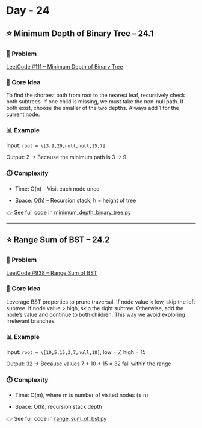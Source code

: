 # Day - 24

## ⭐️ Minimum Depth of Binary Tree – 24.1
### 🔗 Problem
[LeetCode #111 – Minimum Depth of Binary Tree](https://leetcode.com/problems/minimum-depth-of-binary-tree/)

### 🧠 Core Idea
To find the shortest path from root to the nearest leaf, recursively check both subtrees. If one child is missing, we must take the non-null path. If both exist, choose the smaller of the two depths. Always add 1 for the current node.

### 📊 Example
Input: `root = \[3,9,20,null,null,15,7]`

Output: 2 -> Because the minimum path is 3 -> 9

### ⏱️ Complexity
- Time: O(n) – Visit each node once

- Space: O(h) – Recursion stack, h = height of tree

👉 See full code in [minimum_depth_binary_tree.py](https://github.com/lyushher/LeetCode-Python-Easy-DSA/blob/main/day-24/minimum_depth_of_binary_tree.py)

---

## ⭐️ Range Sum of BST – 24.2
### 🔗 Problem
[LeetCode #938 – Range Sum of BST](https://leetcode.com/problems/range-sum-of-bst/description/)

### 🧠 Core Idea
Leverage BST properties to prune traversal. If node value < low, skip the left subtree. If node value > high, skip the right subtree. Otherwise, add the node’s value and continue to both children. This way we avoid exploring irrelevant branches.

### 📊 Example
Input: `root = \[10,5,15,3,7,null,18]`, low = 7, high = 15

Output: 32 -> Because values 7 + 10 + 15 = 32 fall within the range

### ⏱️ Complexity
- Time: O(m), where m is number of visited nodes (≤ n)

- Space: O(h), recursion stack depth

👉 See full code in [range_sum_of_bst.py](https://github.com/lyushher/LeetCode-Python-Easy-DSA/blob/main/day-24/range_sum_of_bst.py)
